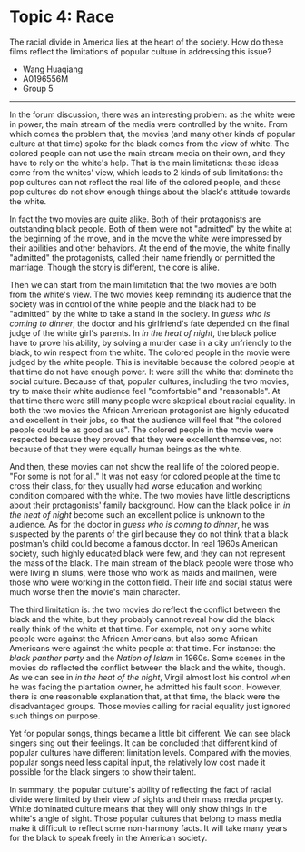 Topic 4: Race
====================

The racial divide in America lies at the heart of the society. How do these films reflect the limitations of popular culture in addressing this issue?

* Wang Huaqiang
* A0196556M
* Group 5

---

In the forum discussion, there was an interesting problem: as the white were in power, the main stream of the media were controlled by the white. From which comes the problem that, the movies (and many other kinds of popular culture at that time) spoke for the black comes from the view of white. The colored people can not use the main stream media on their own, and they have to rely on the white's help. That is the main limitations: these ideas come from the whites' view, which leads to 2 kinds of sub limitations: the pop cultures can not reflect the real life of the colored people, and these pop cultures do not show enough things about the black's attitude towards the white.

In fact the two movies are quite alike. Both of their protagonists are outstanding black people. Both of them were not "admitted" by the white at the beginning of the move, and in the move the white were impressed by their abilities and other behaviors. At the end of the movie, the white finally "admitted" the protagonists, called their name friendly or permitted the marriage. Though the story is different, the core is alike.

Then we can start from the main limitation that the two movies are both from the white's view. The two movies keep reminding its audience that the society was in control of the white people and the black had to be "admitted" by the white to take a stand in the society. In *guess who is coming to dinner*, the doctor and his girlfriend's fate depended on the final judge of the white girl's parents. In *in the heat of night*, the black police have to prove his ability, by solving a murder case in a city unfriendly to the black, to win respect from the white. The colored people in the movie were judged by the white people. This is inevitable because the colored people at that time do not have enough power. It were still the white that dominate the social culture. Because of that, popular cultures, including the two movies, try to make their white audience feel "comfortable" and "reasonable". At that time there were still many people were skeptical about racial equality. In both the two movies the African American protagonist are highly educated and excellent in their jobs, so that the audience will feel that "the colored people could be as good as us". The colored people in the movie were respected because they proved that they were excellent themselves, not because of that they were equally human beings as the white.

And then, these movies can not show the real life of the colored people. "For some is not for all." It was not easy for colored people at the time to cross their class, for they usually had worse education and working condition compared with the white. The two movies have little descriptions about their protagonists' family background. How can the black police in *in the heat of night* become such an excellent police is unknown to the audience. As for the doctor in *guess who is coming to dinner*, he was suspected by the parents of the girl because they do not think that a black postman's child could become a famous doctor. In real 1960s American society, such highly educated black were few, and they can not represent the mass of the black. The main stream of the black people were those who were living in slums, were those who work as maids and mailmen, were those who were working in the cotton field. Their life and social status were much worse then the movie's main character.

The third limitation is: the two movies do reflect the conflict between the black and the white, but they probably cannot reveal how did the black really think of the white at that time. For example, not only some white people were against the African Americans, but also some African Americans were against the white people at that time. For instance: the *black panther party* and the *Nation of Islam* in 1960s. Some scenes in the movies do reflected the conflict between the black and the white, though. As we can see in *in the heat of the night*, Virgil almost lost his control when he was facing the plantation owner, he admitted his fault soon. However, there is one reasonable explanation that, at that time, the black were the disadvantaged groups. Those movies calling for racial equality just ignored such things on purpose.

Yet for popular songs, things became a little bit different. We can see black singers sing out their feelings. It can be concluded that different kind of popular cultures have different limitation levels. Compared with the movies, popular songs need less capital input, the relatively low cost made it possible for the black singers to show their talent.

In summary, the popular culture's ability of reflecting the fact of racial divide were limited by their view of sights and their mass media property. White dominated culture means that they will only show things in the white's angle of sight. Those popular cultures that belong to mass media make it difficult to reflect some non-harmony facts. It will take many years for the black to speak freely in the American society.
